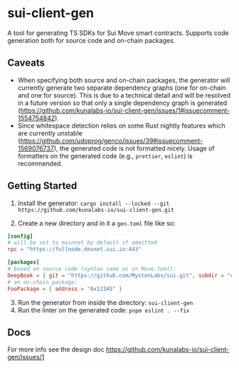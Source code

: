 # sui-client-gen

A tool for generating TS SDKs for Sui Move smart contracts. Supports code generation both for source code and on-chain packages.

## Caveats
- When specifying both source and on-chain packages, the generator will currently generate two separate dependency graphs (one for on-chain and one for source). This is due to a technical detail and will be resolved in a future version so that only a single dependency graph is generated (https://github.com/kunalabs-io/sui-client-gen/issues/1#issuecomment-1554754842).
- Since whitespace detection relies on some Rust nightly features which are currently unstable (https://github.com/udoprog/genco/issues/39#issuecomment-1569076737), the generated code is not formatted nicely. Usage of formatters on the generated code (e.g., `prettier`, `eslint`) is recommended.

## Getting Started

1) Install the generator: `cargo install --locked --git https://github.com/kunalabs-io/sui-client-gen.git`

2) Create a new directory and in it a `gen.toml` file like so:

```toml
[config]
# will be set to mainnet by default if ommitted
rpc = "https://fullnode.devnet.sui.io:443"

[packages]
# based on source code (syntax same as in Move.toml):
DeepBook = { git = "https://github.com/MystenLabs/sui.git", subdir = "crates/sui-framework/packages/deepbook", rev = "releases/sui-v1.4.0-release" }
# an on-chain package:
FooPackage = { address = "0x12345" }
```

3) Run the generator from inside the directory: `sui-client-gen`
4) Run the linter on the generated code: `pnpm eslint . --fix`

## Docs

For more info see the design doc https://github.com/kunalabs-io/sui-client-gen/issues/1

